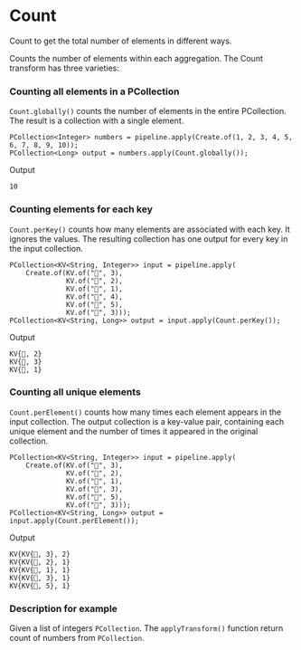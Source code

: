 # Count

Count to get the total number of elements in different ways.

Counts the number of elements within each aggregation. The Count transform has three varieties:

### Counting all elements in a PCollection

```Count.globally()``` counts the number of elements in the entire PCollection. The result is a collection with a single element.

```
PCollection<Integer> numbers = pipeline.apply(Create.of(1, 2, 3, 4, 5, 6, 7, 8, 9, 10));
PCollection<Long> output = numbers.apply(Count.globally());
```

Output
```
10
```

### Counting elements for each key

```Count.perKey()``` counts how many elements are associated with each key. It ignores the values. The resulting collection has one output for every key in the input collection.

```
PCollection<KV<String, Integer>> input = pipeline.apply(
    Create.of(KV.of("🥕", 3),
              KV.of("🥕", 2),
              KV.of("🍆", 1),
              KV.of("🍅", 4),
              KV.of("🍅", 5),
              KV.of("🍅", 3)));
PCollection<KV<String, Long>> output = input.apply(Count.perKey());
```

Output

```
KV{🥕, 2}
KV{🍅, 3}
KV{🍆, 1}
```

### Counting all unique elements

```Count.perElement()``` counts how many times each element appears in the input collection. The output collection is a key-value pair, containing each unique element and the number of times it appeared in the original collection.

```
PCollection<KV<String, Integer>> input = pipeline.apply(
    Create.of(KV.of("🥕", 3),
              KV.of("🥕", 2),
              KV.of("🍆", 1),
              KV.of("🍅", 3),
              KV.of("🍅", 5),
              KV.of("🍅", 3)));
PCollection<KV<String, Long>> output = input.apply(Count.perElement());
```

Output

```
KV{KV{🍅, 3}, 2}
KV{KV{🥕, 2}, 1}
KV{KV{🍆, 1}, 1}
KV{KV{🥕, 3}, 1}
KV{KV{🍅, 5}, 1}
```

### Description for example

Given a list of integers ```PCollection```. The ```applyTransform()``` function return count of numbers from ```PCollection```.